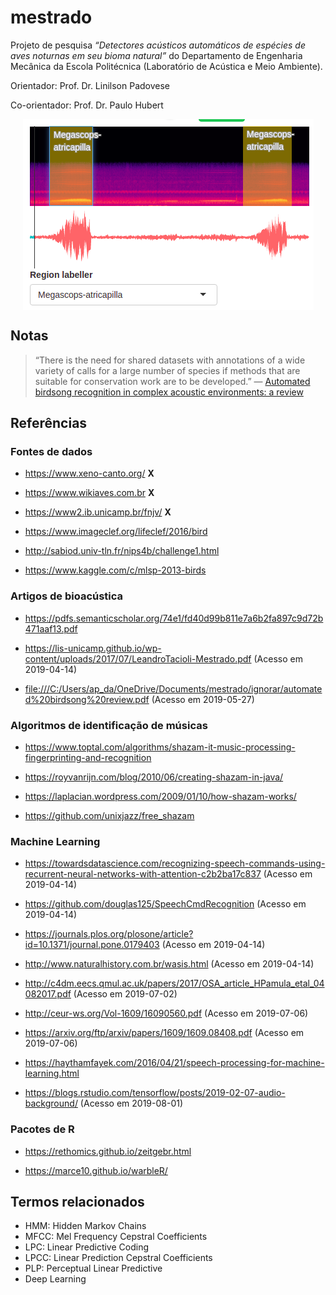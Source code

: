 
<!-- README.md is generated from README.Rmd. Please edit that file -->

# mestrado

Projeto de pesquisa *“Detectores acústicos automáticos de espécies de
aves noturnas em seu bioma natural”* do Departamento de Engenharia
Mecânica da Escola Politécnica (Laboratório de Acústica e Meio
Ambiente).

Orientador: Prof. Dr. Linilson Padovese

Co-orientador: Prof. Dr. Paulo Hubert

<img src="https://github.com/Athospd/mestrado/blob/master/inst/img/wavesurfer_example.png?raw=true" style="display: block; margin: auto;" />

## Notas

> “There is the need for shared datasets with annotations of a wide
> variety of calls for a large number of species if methods that are
> suitable for conservation work are to be developed.” — [Automated
> birdsong recognition in complex acoustic environments: a
> review](https://onlinelibrary.wiley.com/doi/full/10.1111/jav.01447)

## Referências

### Fontes de dados

  - <https://www.xeno-canto.org/> **X**

  - <https://www.wikiaves.com.br> **X**

  - <https://www2.ib.unicamp.br/fnjv/> **X**

  - <https://www.imageclef.org/lifeclef/2016/bird>

  - <http://sabiod.univ-tln.fr/nips4b/challenge1.html>

  - <https://www.kaggle.com/c/mlsp-2013-birds>

### Artigos de bioacústica

  - <https://pdfs.semanticscholar.org/74e1/fd40d99b811e7a6b2fa897c9d72b471aaf13.pdf>

  - <https://lis-unicamp.github.io/wp-content/uploads/2017/07/LeandroTacioli-Mestrado.pdf>
    (Acesso em 2019-04-14)

  - <file:///C:/Users/ap_da/OneDrive/Documents/mestrado/ignorar/automated%20birdsong%20review.pdf>
    (Acesso em 2019-05-27)

### Algoritmos de identificação de músicas

  - <https://www.toptal.com/algorithms/shazam-it-music-processing-fingerprinting-and-recognition>

  - <https://royvanrijn.com/blog/2010/06/creating-shazam-in-java/>

  - <https://laplacian.wordpress.com/2009/01/10/how-shazam-works/>

  - <https://github.com/unixjazz/free_shazam>

### Machine Learning

  - <https://towardsdatascience.com/recognizing-speech-commands-using-recurrent-neural-networks-with-attention-c2b2ba17c837>
    (Acesso em 2019-04-14)

  - <https://github.com/douglas125/SpeechCmdRecognition> (Acesso em
    2019-04-14)

  - <https://journals.plos.org/plosone/article?id=10.1371/journal.pone.0179403>
    (Acesso em 2019-04-14)

  - <http://www.naturalhistory.com.br/wasis.html> (Acesso em 2019-04-14)

  - <http://c4dm.eecs.qmul.ac.uk/papers/2017/OSA_article_HPamula_etal_04082017.pdf>
    (Acesso em 2019-07-02)

  - <http://ceur-ws.org/Vol-1609/16090560.pdf> (Acesso em 2019-07-06)

  - <https://arxiv.org/ftp/arxiv/papers/1609/1609.08408.pdf> (Acesso em
    2019-07-06)

  - <https://haythamfayek.com/2016/04/21/speech-processing-for-machine-learning.html>

  - <https://blogs.rstudio.com/tensorflow/posts/2019-02-07-audio-background/>
    (Acesso em 2019-08-01)

### Pacotes de R

  - <https://rethomics.github.io/zeitgebr.html>

  - <https://marce10.github.io/warbleR/>

## Termos relacionados

  - HMM: Hidden Markov Chains
  - MFCC: Mel Frequency Cepstral Coefficients
  - LPC: Linear Predictive Coding
  - LPCC: Linear Prediction Cepstral Coefficients
  - PLP: Perceptual Linear Predictive
  - Deep Learning
